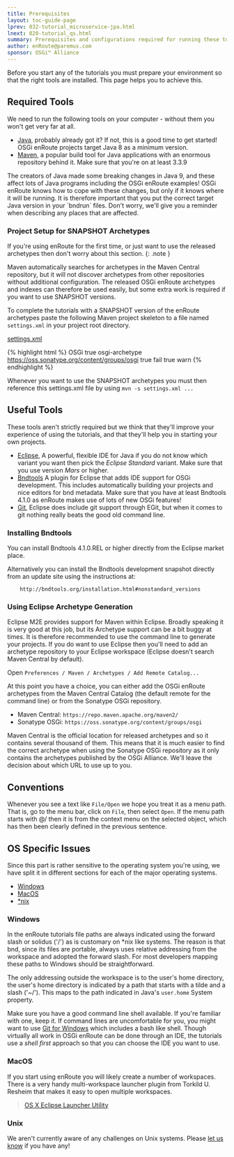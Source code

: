 ```yaml
---
title: Prerequisites 
layout: toc-guide-page
lprev: 032-tutorial_microservice-jpa.html 
lnext: 020-tutorial_qs.html 
summary: Prerequisites and configurations required for running these tutorials.
author: enRoute@paremus.com
sponsor: OSGi™ Alliance 
---
```


Before you start any of the tutorials you must prepare your environment so that the right tools are installed. This page helps you to achieve this. 

## Required Tools

We need to run the following tools on your computer - without them you won't get very far at all.

* [Java][java8], probably already got it? If not, this is a good time to get started! OSGi enRoute projects target Java 8 as a minimum version.
* [Maven][Maven], a popular build tool for Java applications with an enormous repository behind it. Make sure that you're on at least 3.3.9

<div class="alert alert-warning">
The creators of Java made some breaking changes in Java 9, and these affect lots of Java programs including the OSGi enRoute examples! OSGi enRoute knows how to cope with these changes, but only if it knows where it will be running. It is therefore important that you put the correct target Java version in your `bndrun` files. Don't worry, we'll give you a reminder when describing any places that are affected.
</div>

### Project Setup for SNAPSHOT Archetypes

If you're using enRoute for the first time, or just want to use the released archetypes then don't worry about this section.
{: .note }

Maven automatically searches for archetypes in the Maven Central repository, but it will not discover archetypes from other repositories without additional configuration. The released OSGi enRoute archetypes and indexes can therefore be used easily, but some extra work is required if you want to use SNAPSHOT versions.

To complete the tutorials with a SNAPSHOT version of the enRoute archetypes paste the following Maven project skeleton to a file named `settings.xml` in your project root directory.

<p>
  <a class="btn btn-primary" data-toggle="collapse" href="#collapseExample" aria-expanded="false" aria-controls="collapseExample">
    settings.xml 
  </a>
</p>
<div class="collapse" id="collapseExample">
  <div class="card card-block">

{% highlight html %}
    <settings>
      <profiles>
        <profile>
          <id>OSGi</id>
          <activation>
            <activeByDefault>true</activeByDefault>
          </activation>
          <repositories>
            <repository>
              <id>osgi-archetype</id>
              <url>https://oss.sonatype.org/content/groups/osgi</url>
              <releases>
                <enabled>true</enabled>
                <checksumPolicy>fail</checksumPolicy>
              </releases>
              <snapshots>
                <enabled>true</enabled>
                <checksumPolicy>warn</checksumPolicy>
              </snapshots>
            </repository>
          </repositories>
        </profile>
      </profiles>
    </settings>
{% endhighlight %}

  </div>
</div>

Whenever you want to use the SNAPSHOT archetypes you must then reference this settings.xml file by using `mvn -s settings.xml ...`


## Useful Tools

These tools aren't strictly required but we think that they'll improve your experience of using the tutorials, and that they'll help you in starting your own projects.

* [Eclipse][mars], A powerful, flexible IDE for Java if you do not know which variant you want then pick the _Eclipse Standard_ variant. Make sure that you use version _Mars_ or higher.
* [Bndtools][bndtools] A plugin for Eclipse that adds IDE support for OSGi development. This includes automatically building your projects and nice editors for bnd metadata. Make sure that you have at least Bndtools 4.1.0 as enRoute makes use of lots of new OSGi features!
* [Git][git], Eclipse does include git support through EGit, but when it comes to git nothing really beats the good old command line.


### Installing Bndtools

You can install Bndtools 4.1.0.REL or higher directly from the Eclipse market place.

Alternatively you can install the Bndtools development snapshot directly from an update site using the instructions at:

        http://bndtools.org/installation.html#nonstandard_versions
        
### Using Eclipse Archetype Generation

Eclipse M2E provides support for Maven within Eclipse. Broadly speaking it is very good at this job, but its Archetype support can be a bit buggy at times. It is therefore recommended to use the command line to generate your projects. If you do want to use Eclipse then you'll need to add an archetype repository to your Eclipse workspace (Eclipse doesn't search Maven Central by default).

Open `Preferences / Maven / Archetypes / Add Remote Catalog...`

At this point you have a choice, you can either add the OSGi enRoute archetypes from the Maven Central Catalog (the default remote for the command line) or from the Sonatype OSGi repository. 

 * Maven Central: `https://repo.maven.apache.org/maven2/`
 * Sonatype OSGi: `https://oss.sonatype.org/content/groups/osgi`
 
Maven Central is the official location for released archetypes and so it contains several thousand of them. This means that it is much easier to find the correct archetype when using the Sonatype OSGi repository as it only contains the archetypes published by the OSGi Alliance. We'll leave the decision about which URL to use up to you.

## Conventions

Whenever you see a text like `File/Open` we hope you treat it as a menu path. That is, go to the menu bar, click on `File`, then select `Open`. If the menu path starts with @/ then it is from the context menu on the selected object, which has then been clearly defined in the previous sentence.

## OS Specific Issues

Since this part is rather sensitive to the operating system you're using, we have split it in different sections for each of the major operating systems.

* [Windows](#windows)
* [MacOS](#macos)
* [*nix](#unix)

### Windows

In the enRoute tutorials file paths are always indicated using the forward slash or solidus ('/') as is customary on *nix like systems. The reason is that bnd, since its files are portable, always uses relative addressing from the workspace and adopted the forward slash. For most developers mapping these paths to Windows should be straightforward.

The only addressing outside the workspace is to the user's home directory, the user's home directory is indicated by a path that starts with a tilde and a slash ('~/'). This maps to the path indicated in Java's `user.home` System property.

Make sure you have a good command line shell available. If you're familiar with one, keep it. If command lines are uncomfortable for you, you might want to use [Git for Windows][gitforwindows] which includes a bash like shell. Though virtually all work in OSGi enRoute can be done through an IDE, the tutorials use a *shell first* approach so that you can choose the IDE you want to use.

### MacOS

If you start using enRoute you will likely create a number of workspaces. There is a very handy multi-workspace launcher plugin from Torkild U. Resheim that makes it easy to open multiple workspaces.

> [OS X Eclipse Launcher Utility](http://marketplace.eclipse.org/content/osx-eclipse-launcher)

### Unix

We aren't currently aware of any challenges on Unix systems. Please [let us know](mailto:osgi-dev@mail.osgi.org) if you have any!

[java8]: http://www.oracle.com/technetwork/java/javase/downloads/jdk8-downloads-2133151.html
[Maven]: https://maven.apache.org
[mars]: https://www.eclipse.org/downloads/
[bndtools]: http://bndtools.org
[git]: http://git-scm.com/book/en/Getting-Started-Installing-Git
[gitforwindows]: http://msysgit.github.io

